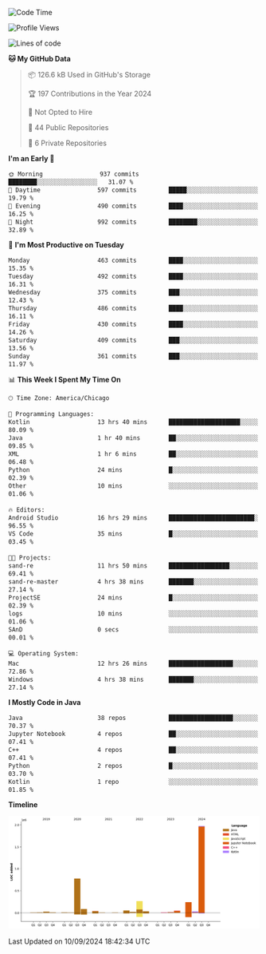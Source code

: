 <!--START_SECTION:waka-->
![Code Time](http://img.shields.io/badge/Code%20Time-595%20hrs%2011%20mins-blue)

![Profile Views](http://img.shields.io/badge/Profile%20Views-9-blue)

![Lines of code](https://img.shields.io/badge/From%20Hello%20World%20I%27ve%20Written-3.6%20million%20lines%20of%20code-blue)

**🐱 My GitHub Data** 

> 📦 126.6 kB Used in GitHub's Storage 
 > 
> 🏆 197 Contributions in the Year 2024
 > 
> 🚫 Not Opted to Hire
 > 
> 📜 44 Public Repositories 
 > 
> 🔑 6 Private Repositories 
 > 
**I'm an Early 🐤** 

```text
🌞 Morning                937 commits         ████████░░░░░░░░░░░░░░░░░   31.07 % 
🌆 Daytime                597 commits         █████░░░░░░░░░░░░░░░░░░░░   19.79 % 
🌃 Evening                490 commits         ████░░░░░░░░░░░░░░░░░░░░░   16.25 % 
🌙 Night                  992 commits         ████████░░░░░░░░░░░░░░░░░   32.89 % 
```
📅 **I'm Most Productive on Tuesday** 

```text
Monday                   463 commits         ████░░░░░░░░░░░░░░░░░░░░░   15.35 % 
Tuesday                  492 commits         ████░░░░░░░░░░░░░░░░░░░░░   16.31 % 
Wednesday                375 commits         ███░░░░░░░░░░░░░░░░░░░░░░   12.43 % 
Thursday                 486 commits         ████░░░░░░░░░░░░░░░░░░░░░   16.11 % 
Friday                   430 commits         ████░░░░░░░░░░░░░░░░░░░░░   14.26 % 
Saturday                 409 commits         ███░░░░░░░░░░░░░░░░░░░░░░   13.56 % 
Sunday                   361 commits         ███░░░░░░░░░░░░░░░░░░░░░░   11.97 % 
```


📊 **This Week I Spent My Time On** 

```text
🕑︎ Time Zone: America/Chicago

💬 Programming Languages: 
Kotlin                   13 hrs 40 mins      ████████████████████░░░░░   80.09 % 
Java                     1 hr 40 mins        ██░░░░░░░░░░░░░░░░░░░░░░░   09.85 % 
XML                      1 hr 6 mins         ██░░░░░░░░░░░░░░░░░░░░░░░   06.48 % 
Python                   24 mins             █░░░░░░░░░░░░░░░░░░░░░░░░   02.39 % 
Other                    10 mins             ░░░░░░░░░░░░░░░░░░░░░░░░░   01.06 % 

🔥 Editors: 
Android Studio           16 hrs 29 mins      ████████████████████████░   96.55 % 
VS Code                  35 mins             █░░░░░░░░░░░░░░░░░░░░░░░░   03.45 % 

🐱‍💻 Projects: 
sand-re                  11 hrs 50 mins      █████████████████░░░░░░░░   69.41 % 
sand-re-master           4 hrs 38 mins       ███████░░░░░░░░░░░░░░░░░░   27.14 % 
ProjectSE                24 mins             █░░░░░░░░░░░░░░░░░░░░░░░░   02.39 % 
logs                     10 mins             ░░░░░░░░░░░░░░░░░░░░░░░░░   01.06 % 
SAnD                     0 secs              ░░░░░░░░░░░░░░░░░░░░░░░░░   00.01 % 

💻 Operating System: 
Mac                      12 hrs 26 mins      ██████████████████░░░░░░░   72.86 % 
Windows                  4 hrs 38 mins       ███████░░░░░░░░░░░░░░░░░░   27.14 % 
```

**I Mostly Code in Java** 

```text
Java                     38 repos            ██████████████████░░░░░░░   70.37 % 
Jupyter Notebook         4 repos             ██░░░░░░░░░░░░░░░░░░░░░░░   07.41 % 
C++                      4 repos             ██░░░░░░░░░░░░░░░░░░░░░░░   07.41 % 
Python                   2 repos             █░░░░░░░░░░░░░░░░░░░░░░░░   03.70 % 
Kotlin                   1 repo              ░░░░░░░░░░░░░░░░░░░░░░░░░   01.85 % 
```



**Timeline**

![Lines of Code chart](https://raw.githubusercontent.com/phanijsp/phanijsp/main/assets/bar_graph.png)


 Last Updated on 10/09/2024 18:42:34 UTC
<!--END_SECTION:waka-->
